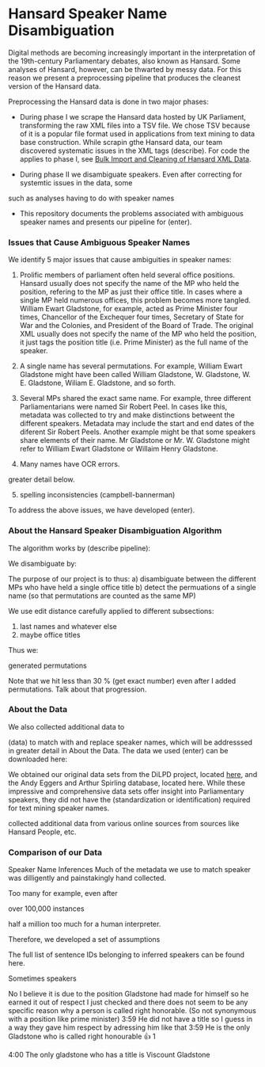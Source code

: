 # Hansard Speaker Name Disambiguation

Digital methods are becoming increasingly important in the interpretation of the 19th-century Parliamentary debates, also known as Hansard. Some analyses of Hansard, however, can be thwarted by messy data. For this reason we present a preprocessing pipeline that produces the cleanest version of the Hansard data.

Preprocessing the Hansard data is done in two major phases: 

- During phase I we scrape the Hansard data hosted by UK Parliament, transforming the raw XML files into a TSV file. We chose TSV because of it is a popular file format used in applications from text mining to data base construction. While scrapin gthe Hansard data, our team discovered systematic issues in the XML tags (describe). For code the applies to phase I, see [Bulk Import and Cleaning of Hansard XML Data](https://github.com/stephbuon/import_hansard_data).

- During phase II we disambiguate speakers. Even after correcting for systemtic issues in the data, some 

such as 
analyses having to do with speaker names 
 
- This repository documents the problems associated with ambiguous speaker names and presents our pipeline for (enter). 

### Issues that Cause Ambiguous Speaker Names

We identify 5 major issues that cause ambiguities in speaker names: 

1) Prolific members of parliament often held several office positions. Hansard usually does not specify the name of the MP who held the position, refering to the MP as just their office title. In cases where a single MP held numerous offices, this problem becomes more tangled. William Ewart Gladstone, for example, acted as Prime Minister four times, Chancellor of the Exchequer four times, Secretary of State for War and the Colonies, and President of the Board of Trade. The original XML usually does not specify the name of the MP who held the position, it just tags the position title (i.e. Prime Minister) as the full name of the speaker. 

2) A single name has several permutations. For example, William Ewart Gladstone might have been called William Gladstone, W. Gladstone, W. E. Gladstone, Wiliam E. Gladstone, and so forth. 

3) Several MPs shared the exact same name. For example, three different Parliamentarians were named Sir Robert Peel. In cases like this, metadata was collected to try and make distinctions betweent the different speakers. Metadata may include the start and end dates of the diferent Sir Robert Peels. Another example might be that some speakers share elements of their name. Mr Gladstone or Mr. W. Gladstone might refer to William Ewart Gladstone or Willaim Henry Gladstone. 

4) Many names have OCR errors. 

greater detail below. 

5) spelling inconsistencies (campbell-bannerman) 

To address the above issues, we have developed (enter). 

### About the Hansard Speaker Disambiguation Algorithm

The algorithm works by (describe pipeline): 

We disambiguate by: 

The purpose of our project is to thus: 
a) disambiguate between the different MPs who have held a single office title 
b) detect the permuations of a single name (so that permutations are counted as the same MP)

We use edit distance carefully applied to different subsections: 
1) last names and whatever else  
2) maybe office titles 


Thus we: 

generated permutations

Note that we hit less than 30 % (get exact number) even after I added permutations. Talk about that progression. 



### About the Data 

We also collected additional data to 

(data) to match with and replace speaker names, which will be addresssed in greater detail in About the Data. The data we used (enter) can be downloaded here: 


We obtained our original data sets from the DiLPD project, located [here](https://sas-space.sas.ac.uk/4315/16/westminster-members.xml), and the Andy Eggers and Arthur Spirling database, located here. While these impressive and comprehensive data sets offer insight into Parliamentary speakers, they did not have the (standardization or identification) required for text mining speaker names. 

collected additional data from various online sources 
from sources like Hansard People, etc. 

### Comparison of our Data 







Speaker Name Inferences
Much of the metadata we use to match speaker was dilligently and painstakingly hand collected. 

Too many 
for example, even after

over 100,000 instances 

half a million 
too much for a human interpreter. 


Therefore, we developed a set of assumptions 


The full list of sentence IDs belonging to inferred speakers can be found here. 


Sometimes speakers 



No I believe it is due to the position Gladstone had made for himself so he earned it out of respect I just checked and there does not seem to be any specific reason why a person is called right honorable. (So not synonymous with a position like prime minister)
3:59
He did not have a title so I guess in a way they gave him respect by adressing him like that
3:59
He is the only Gladstone who is called right honourable
:+1:
1

4:00
The only gladstone who has a title is Viscount Gladstone






